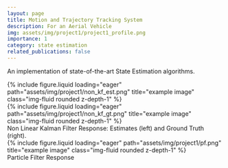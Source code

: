 ```yaml
---
layout: page
title: Motion and Trajectory Tracking System
description: For an Aerial Vehicle 
img: assets/img/project1/project1_profile.png
importance: 1
category: state estimation
related_publications: false
---
```


An implementation of state-of-the-art State Estimation algorithms.


<div class="row">
    <div class="col-sm mt-3 mt-md-0">
        {% include figure.liquid loading="eager" path="assets/img/project1/non_kf_est.png" title="example image" class="img-fluid rounded z-depth-1" %}
    </div>
    <div class="col-sm mt-3 mt-md-0">
        {% include figure.liquid loading="eager" path="assets/img/project1/non_kf_gt.png" title="example image" class="img-fluid rounded z-depth-1" %}
    </div>
</div>
<div class="caption">
    Non Linear Kalman Filter Response: Estimates (left) and Ground Truth (right).
</div>
<div class="row">
    <div class="col-sm mt-3 mt-md-0">
        {% include figure.liquid loading="eager" path="assets/img/project1/pf.png" title="example image" class="img-fluid rounded z-depth-1" %}
    </div>
</div>
<div class="caption">
    Particle Filter Response
</div>

